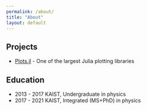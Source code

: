 ```yaml
---
permalink: /about/
title: "About"
layout: default
---
```

## Projects
- [Plots.jl](https://github.com/JuliaPlots/Plots.jl) - One of the largest Julia plotting libraries

## Education
- 2013 - 2017 KAIST, Undergraduate in physics
- 2017 - 2021 KAIST, Integrated (MS+PhD) in physics

